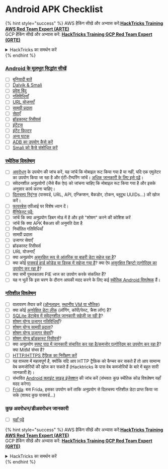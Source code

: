 # Android APK Checklist

{% hint style="success" %}
AWS हैकिंग सीखें और अभ्यास करें:<img src="/.gitbook/assets/arte.png" alt="" data-size="line">[**HackTricks Training AWS Red Team Expert (ARTE)**](https://training.hacktricks.xyz/courses/arte)<img src="/.gitbook/assets/arte.png" alt="" data-size="line">\
GCP हैकिंग सीखें और अभ्यास करें: <img src="/.gitbook/assets/grte.png" alt="" data-size="line">[**HackTricks Training GCP Red Team Expert (GRTE)**<img src="/.gitbook/assets/grte.png" alt="" data-size="line">](https://training.hacktricks.xyz/courses/grte)

<details>

<summary>HackTricks का समर्थन करें</summary>

* [**सदस्यता योजनाओं**](https://github.com/sponsors/carlospolop) की जांच करें!
* **💬 [**Discord समूह**](https://discord.gg/hRep4RUj7f) या [**telegram समूह**](https://t.me/peass) में शामिल हों या **Twitter** 🐦 पर हमें **फॉलो** करें [**@hacktricks\_live**](https://twitter.com/hacktricks\_live)**.**
* **हैकिंग ट्रिक्स साझा करें और [**HackTricks**](https://github.com/carlospolop/hacktricks) और [**HackTricks Cloud**](https://github.com/carlospolop/hacktricks-cloud) गिटहब रिपोजिटरी में PR सबमिट करें।**

</details>
{% endhint %}

### [Android के मूलभूत सिद्धांत सीखें](android-app-pentesting/#2-android-application-fundamentals)

* [ ] [बुनियादी बातें](android-app-pentesting/#fundamentals-review)
* [ ] [Dalvik & Smali](android-app-pentesting/#dalvik--smali)
* [ ] [प्रवेश बिंदु](android-app-pentesting/#application-entry-points)
* [ ] [गतिविधियाँ](android-app-pentesting/#launcher-activity)
* [ ] [URL योजनाएँ](android-app-pentesting/#url-schemes)
* [ ] [सामग्री प्रदाता](android-app-pentesting/#services)
* [ ] [सेवाएँ](android-app-pentesting/#services-1)
* [ ] [ब्रॉडकास्ट रिसीवर्स](android-app-pentesting/#broadcast-receivers)
* [ ] [इंटेंट्स](android-app-pentesting/#intents)
* [ ] [इंटेंट फ़िल्टर](android-app-pentesting/#intent-filter)
* [ ] [अन्य घटक](android-app-pentesting/#other-app-components)
* [ ] [ADB का उपयोग कैसे करें](android-app-pentesting/#adb-android-debug-bridge)
* [ ] [Smali को कैसे संशोधित करें](android-app-pentesting/#smali)

### [स्थैतिक विश्लेषण](android-app-pentesting/#static-analysis)

* [ ] [अवरोधन](android-checklist.md#some-obfuscation-deobfuscation-information) के उपयोग की जांच करें, यह जांचें कि मोबाइल रूट किया गया है या नहीं, यदि एक एमुलेटर का उपयोग किया जा रहा है और एंटी-टैम्परिंग जांचें। [अधिक जानकारी के लिए इसे पढ़ें](android-app-pentesting/#other-checks)।
* [ ] संवेदनशील अनुप्रयोगों (जैसे बैंक ऐप) को जांचना चाहिए कि मोबाइल रूट किया गया है और इसके अनुसार कार्य करना चाहिए।
* [ ] [दिलचस्प स्ट्रिंग्स](android-app-pentesting/#looking-for-interesting-info) (पासवर्ड, URL, API, एन्क्रिप्शन, बैकडोर, टोकन, ब्लूटूथ UUIDs...) की खोज करें।
* [ ] [फायरबेस](android-app-pentesting/#firebase) एपीआई पर विशेष ध्यान दें।
* [ ] [मैनिफेस्ट पढ़ें:](android-app-pentesting/#basic-understanding-of-the-application-manifest-xml)
* [ ] जांचें कि क्या अनुप्रयोग डिबग मोड में है और इसे "शोषण" करने की कोशिश करें
* [ ] जांचें कि क्या APK बैकअप की अनुमति देता है
* [ ] निर्यातित गतिविधियाँ
* [ ] सामग्री प्रदाता
* [ ] उजागर सेवाएँ
* [ ] ब्रॉडकास्ट रिसीवर्स
* [ ] URL योजनाएँ
* [ ] क्या अनुप्रयोग [असुरक्षित रूप से आंतरिक या बाहरी डेटा सहेज रहा है](android-app-pentesting/#insecure-data-storage)?
* [ ] क्या कोई [पासवर्ड हार्ड कोडेड या डिस्क में सहेजा गया है](android-app-pentesting/#poorkeymanagementprocesses)? क्या ऐप [असुरक्षित क्रिप्टो एल्गोरिदम का उपयोग कर रहा है](android-app-pentesting/#useofinsecureandordeprecatedalgorithms)?
* [ ] क्या सभी पुस्तकालय PIE ध्वज का उपयोग करके संकलित हैं?
* [ ] यह न भूलें कि इस चरण के दौरान आपकी मदद करने के लिए कई [स्थैतिक Android विश्लेषक](android-app-pentesting/#automatic-analysis) हैं।

### [गतिशील विश्लेषण](android-app-pentesting/#dynamic-analysis)

* [ ] वातावरण तैयार करें ([ऑनलाइन](android-app-pentesting/#online-dynamic-analysis), [स्थानीय VM या भौतिक](android-app-pentesting/#local-dynamic-analysis))
* [ ] क्या कोई [अनपेक्षित डेटा लीक](android-app-pentesting/#unintended-data-leakage) (लॉगिंग, कॉपी/पेस्ट, क्रैश लॉग) है?
* [ ] [SQLite डेटाबेस में संवेदनशील जानकारी सहेजी जा रही है](android-app-pentesting/#sqlite-dbs)?
* [ ] [शोषण योग्य उजागर गतिविधियाँ](android-app-pentesting/#exploiting-exported-activities-authorisation-bypass)?
* [ ] [शोषण योग्य सामग्री प्रदाता](android-app-pentesting/#exploiting-content-providers-accessing-and-manipulating-sensitive-information)?
* [ ] [शोषण योग्य उजागर सेवाएँ](android-app-pentesting/#exploiting-services)?
* [ ] [शोषण योग्य ब्रॉडकास्ट रिसीवर्स](android-app-pentesting/#exploiting-broadcast-receivers)?
* [ ] क्या अनुप्रयोग [स्पष्ट पाठ में जानकारी संचारित कर रहा है/कमजोर एल्गोरिदम का उपयोग कर रहा है](android-app-pentesting/#insufficient-transport-layer-protection)? क्या MitM संभव है?
* [ ] [HTTP/HTTPS ट्रैफ़िक का निरीक्षण करें](android-app-pentesting/#inspecting-http-traffic)
* [ ] यह वास्तव में महत्वपूर्ण है, क्योंकि यदि आप HTTP ट्रैफ़िक को कैप्चर कर सकते हैं तो आप सामान्य वेब कमजोरियों की खोज कर सकते हैं (Hacktricks के पास वेब कमजोरियों के बारे में बहुत सारी जानकारी है)।
* [ ] संभावित [Android क्लाइंट साइड इंजेक्शन](android-app-pentesting/#android-client-side-injections-and-others) की जांच करें (संभवतः कुछ स्थैतिक कोड विश्लेषण यहाँ मदद करेगा)
* [ ] [Frida](android-app-pentesting/#frida): बस Frida, इसका उपयोग करें ताकि अनुप्रयोग से दिलचस्प गतिशील डेटा प्राप्त किया जा सके (शायद कुछ पासवर्ड...)

### कुछ अवरोधन/डीअवरोधन जानकारी

* [ ] [यहाँ पढ़ें](android-app-pentesting/#obfuscating-deobfuscating-code)

{% hint style="success" %}
AWS हैकिंग सीखें और अभ्यास करें:<img src="/.gitbook/assets/arte.png" alt="" data-size="line">[**HackTricks Training AWS Red Team Expert (ARTE)**](https://training.hacktricks.xyz/courses/arte)<img src="/.gitbook/assets/arte.png" alt="" data-size="line">\
GCP हैकिंग सीखें और अभ्यास करें: <img src="/.gitbook/assets/grte.png" alt="" data-size="line">[**HackTricks Training GCP Red Team Expert (GRTE)**<img src="/.gitbook/assets/grte.png" alt="" data-size="line">](https://training.hacktricks.xyz/courses/grte)

<details>

<summary>HackTricks का समर्थन करें</summary>

* [**सदस्यता योजनाओं**](https://github.com/sponsors/carlospolop) की जांच करें!
* **💬 [**Discord समूह**](https://discord.gg/hRep4RUj7f) या [**telegram समूह**](https://t.me/peass) में शामिल हों या **Twitter** 🐦 पर हमें **फॉलो** करें [**@hacktricks\_live**](https://twitter.com/hacktricks\_live)**.**
* **हैकिंग ट्रिक्स साझा करें और [**HackTricks**](https://github.com/carlospolop/hacktricks) और [**HackTricks Cloud**](https://github.com/carlospolop/hacktricks-cloud) गिटहब रिपोजिटरी में PR सबमिट करें।**

</details>
{% endhint %}
